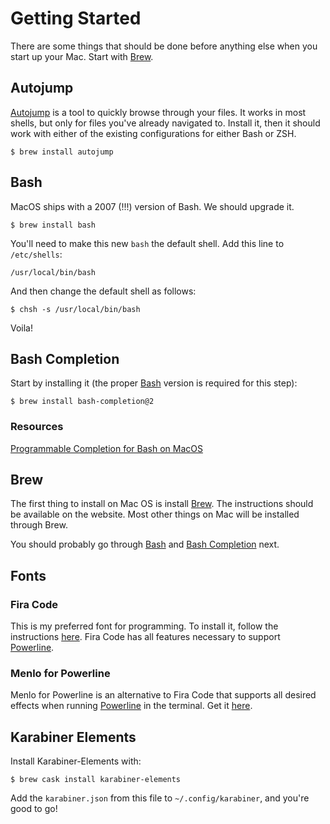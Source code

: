# Getting Started

There are some things that should be done before anything else
when you start up your Mac. Start with [Brew](#brew).

## Autojump

[Autojump](https://github.com/wting/autojump) is a tool to quickly browse through your files.
It works in most shells, but only for files you've already navigated to. Install it,
then it should work with either of the existing configurations for either Bash or ZSH.

```
$ brew install autojump
```

## Bash

MacOS ships with a 2007 (!!!) version of Bash. We should upgrade it.

```
$ brew install bash
```

You'll need to make this new `bash` the default shell. Add this line to `/etc/shells`:
```
/usr/local/bin/bash
```

And then change the default shell as follows:
```
$ chsh -s /usr/local/bin/bash
```

Voila!

## Bash Completion

Start by installing it (the proper [Bash](#bash) version is required for this step):
```
$ brew install bash-completion@2
```

### Resources

[Programmable Completion for Bash on MacOS](https://itnext.io/programmable-completion-for-bash-on-macos-f81a0103080b)

## Brew

The first thing to install on Mac OS is install [Brew](https://brew.sh).
The instructions should be available on the website. Most other things on
Mac will be installed through Brew.

You should probably go through [Bash](#bash) and [Bash Completion](#bash-completion) next.

## Fonts

### Fira Code

This is my preferred font for programming. To install it, follow the instructions
[here](https://github.com/tonsky/FiraCode/wiki/Installing).
Fira Code has all features necessary to support [Powerline](Programming.md#powerline).

### Menlo for Powerline

Menlo for Powerline is an alternative to Fira Code that supports all desired effects when running
[Powerline](Programming.md#powerline) in the terminal. Get it [here](https://github.com/abertsch/Menlo-for-Powerline).

## Karabiner Elements

Install Karabiner-Elements with:

```
$ brew cask install karabiner-elements
```

Add the `karabiner.json` from this file to `~/.config/karabiner`, and you're good to go!

